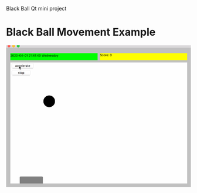 Black Ball
Qt mini project

Black Ball Movement Example
===========
![img](https://github.com/shirongzheng/Black-Ball/blob/master/BlackBall.gif)